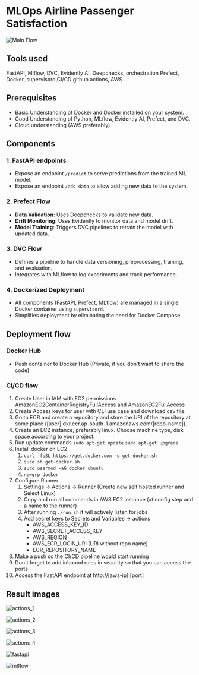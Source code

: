 # MLOps Airline Passenger Satisfaction

![Main Flow](https://github.com/ChiragChauhan4579/MLOps-Airline-Passenger-Satisfaction/blob/master/images/airline_passenger_satisfaction.gif)

## Tools used
FastAPI, Mlflow, DVC, Evidently AI, Deepchecks, orchestration Prefect, Docker, supervisord,CI/CD github actions, AWS

## Prerequisites
- Basic Understanding of Docker and Docker installed on your system.
- Good Understanding of Python, MLflow, Evidently AI, Prefect, and DVC.
- Cloud understanding (AWS preferably).

## Components

### 1. FastAPI endpoints
- Expose an endpoint `/predict` to serve predictions from the trained ML model.
- Expose an endpoint `/add-data` to allow adding new data to the system.

### 2. Prefect Flow
- **Data Validation**: Uses Deepchecks to validate new data.
- **Drift Monitoring**: Uses Evidently to monitor data and model drift.
- **Model Training**: Triggers DVC pipelines to retrain the model with updated data.

### 3. DVC Flow
- Defines a pipeline to handle data versioning, preprocessing, training, and evaluation.
- Integrates with MLflow to log experiments and track performance.

### 4. Dockerized Deployment
- All components (FastAPI, Prefect, MLflow) are managed in a single Docker container using `supervisord`.
- Simplifies deployment by eliminating the need for Docker Compose.

## Deployment flow

### Docker Hub
- Push container to Docker Hub (Private, if you don't want to share the code)

### CI/CD flow
1. Create User in IAM with EC2 permissions AmazonEC2ContainerRegistryFullAccess and AmazonEC2FullAccess
2. Create Access keys for user with CLI use case and download csv file.
3. Go to ECR and create a repository and store the URI of the repository at some place ([user].dkr.ecr.ap-south-1.amazonaws.com/[repo-name]).
4. Create an EC2 instance, preferably linux. Choose machine type, disk space according to your project.
5. Run update commands
    `sudo apt-get update`
    `sudo apt-get upgrade`
6. Install docker on EC2
    1. `curl -fsSL https://get.docker.com -o get-docker.sh`
    2. `sudo sh get-docker.sh`
    3. `sudo usermod -aG docker ubuntu`
    4. `newgrp docker`
7. Configure Runner
    1. Settings -> Actions -> Runner (Create new self hosted runner and Select Linux)
    2. Copy and run all commands in AWS EC2 instance (at config step add a name to the runner)
    3. After running `./run.sh` it will actively listen for jobs
    4. Add secret keys to Secrets and Variables -> actions
        * AWS_ACCESS_KEY_ID
        * AWS_SECRET_ACCESS_KEY
        * AWS_REGION
        * AWS_ECR_LOGIN_URI (URI without repo name)
        * ECR_REPOSITORY_NAME
8. Make a push so the CI/CD pipeline would start running
9. Don't forget to add inbound rules in security so that you can access the ports
10. Access the FastAPI endpoint at http://[aws-ip]:[port]

## Result images

![actions_1](https://github.com/ChiragChauhan4579/MLOps-Airline-Passenger-Satisfaction/blob/master/images/actions_1.png)

![actions_2](https://github.com/ChiragChauhan4579/MLOps-Airline-Passenger-Satisfaction/blob/master/images/actions_2.png)

![actions_3](https://github.com/ChiragChauhan4579/MLOps-Airline-Passenger-Satisfaction/blob/master/images/actions_3.png)

![actions_4](https://github.com/ChiragChauhan4579/MLOps-Airline-Passenger-Satisfaction/blob/master/images/actions_4.png)

![fastapi](https://github.com/ChiragChauhan4579/MLOps-Airline-Passenger-Satisfaction/blob/master/images/fastapi.png)

![mlflow](https://github.com/ChiragChauhan4579/MLOps-Airline-Passenger-Satisfaction/blob/master/images/mlflow.png)
